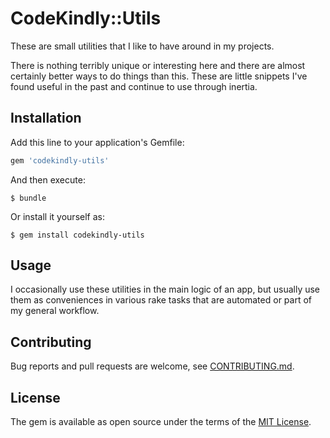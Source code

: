 # CodeKindly::Utils

These are small utilities that I like to have around in my projects.

There is nothing terribly unique or interesting here and there are almost
certainly better ways to do things than this. These are little snippets I've
found useful in the past and continue to use through inertia.

## Installation

Add this line to your application's Gemfile:

```ruby
gem 'codekindly-utils'
```

And then execute:

    $ bundle

Or install it yourself as:

    $ gem install codekindly-utils

## Usage

I occasionally use these utilities in the main logic of an app, but usually
use them as conveniences in various rake tasks that are automated or part of my
general workflow.

## Contributing

Bug reports and pull requests are welcome, see [CONTRIBUTING.md](CONTRIBUTING.md).

## License

The gem is available as open source under the terms of the [MIT License](https://opensource.org/licenses/MIT).

